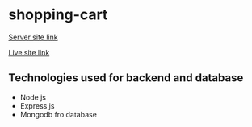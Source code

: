 # shopping-cart 
[Server site link](https://shopping-cart-server-topaz.vercel.app/)

[Live site link](https://comforting-kulfi-868024.netlify.app/)

## Technologies used for backend and database
* Node js
* Express js
* Mongodb fro database

